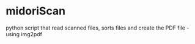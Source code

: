 # midoriScan
python script that read scanned files, sorts files and create the PDF file
-using img2pdf 